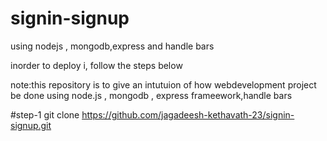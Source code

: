 # signin-signup
using nodejs , mongodb,express and handle bars

inorder to deploy i, follow the steps below

note:this repository is to give an intutuion of how webdevelopment project be done using node.js , mongodb , express frameework,handle bars

#step-1
 git clone https://github.com/jagadeesh-kethavath-23/signin-signup.git
 


